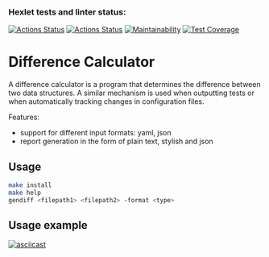 ### Hexlet tests and linter status:
[![Actions Status](https://github.com/oulyalya/frontend-project-46/actions/workflows/hexlet-check.yml/badge.svg)](https://github.com/oulyalya/frontend-project-46/actions)
[![Actions Status](https://github.com/oulyalya/frontend-project-46/actions/workflows/ci.yml/badge.svg)](https://github.com/oulyalya/frontend-project-46/actions/workflows/ci.yml)
[![Maintainability](https://api.codeclimate.com/v1/badges/f1b2034f8246ee0ff2f6/maintainability)](https://codeclimate.com/github/oulyalya/frontend-project-46/maintainability)
[![Test Coverage](https://api.codeclimate.com/v1/badges/f1b2034f8246ee0ff2f6/test_coverage)](https://codeclimate.com/github/oulyalya/frontend-project-46/test_coverage)


# Difference Calculator

A difference calculator is a program that determines the difference between two data structures. A similar mechanism is used when outputting tests or when automatically tracking changes in configuration files.

Features:
- support for different input formats: yaml, json
- report generation in the form of plain text, stylish and json


## Usage

```sh
make install
make help
gendiff <filepath1> <filepath2> -format <type>
```


## Usage example

[![asciicast](https://asciinema.org/a/RgXBavztzL396Ngeb2bLto8M6.svg)](https://asciinema.org/a/RgXBavztzL396Ngeb2bLto8M6)
